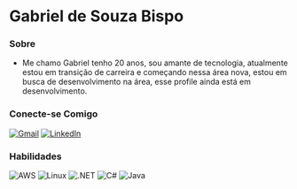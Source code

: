 # Gabriel de Souza Bispo

### Sobre 
- Me chamo Gabriel tenho 20 anos, sou amante de tecnologia, atualmente estou em transição de carreira e começando nessa área  nova, estou em busca de desenvolvimento na área, esse profile ainda está em desenvolvimento.

### Conecte-se Comigo
[![Gmail](https://img.shields.io/badge/Gmail-333333?style=for-the-badge&logo=gmail&logoColor=red)](mailto:gabriel.bispo180704@gmail.com)
[![LinkedIn](https://img.shields.io/badge/LinkedIn-0077B5?style=for-the-badge&logo=linkedin&logoColor=white)](https://www.linkedin.com/in/gabriel-souza-160350241/)

### Habilidades
![AWS](https://img.shields.io/badge/AWS-000.svg?style=for-the-badge&logo=amazon-aws&logoColor=white)
![Linux](https://img.shields.io/badge/Linux-000?style=for-the-badge&logo=linux&logoColor=FCC624)
![.NET](https://img.shields.io/badge/.NET-5C2D91?style=for-the-badge&logo=.net&logoColor=white)
![C#](https://img.shields.io/badge/C%23-239120?style=for-the-badge&logo=c-sharp&logoColor=white)
![Java](https://img.shields.io/badge/java-%23ED8B00.svg?style=for-the-badge&logo=openjdk&logoColor=white)
